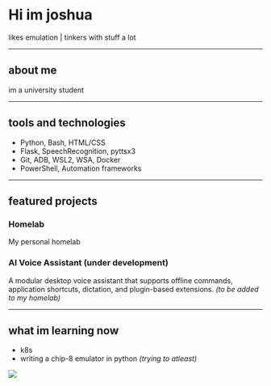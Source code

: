 # Hi im joshua

likes emulation | tinkers with stuff a lot

---

## about me

im a university student

---

## tools and technologies

- Python, Bash, HTML/CSS
- Flask, SpeechRecognition, pyttsx3
- Git, ADB, WSL2, WSA, Docker
- PowerShell, Automation frameworks

---

## featured projects

### Homelab
My personal homelab

### AI Voice Assistant  (under development)
A modular desktop voice assistant that supports offline commands, application shortcuts, dictation, and plugin-based extensions. *(to be added to my homelab)*

---

## what im learning now
- k8s
- writing a chip-8 emulator in python *(trying to atleast)*

![](https://hit.yhype.me/github/profile?account_id=139670903)
